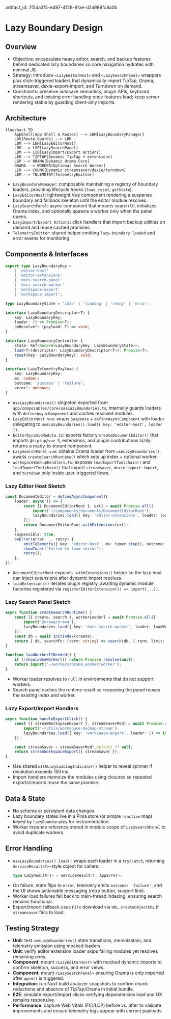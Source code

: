 artifact_id: 7f5da3f5-e497-4f28-9fae-d2a989fc8a0b

# Lazy Boundary Design

## Overview

-   Objective: encapsulate heavy editor, search, and backup features behind dedicated lazy boundaries so core navigation hydrates with minimal JS.
-   Strategy: introduce `<LazyEditorHost>` and `<LazySearchPanel>` wrappers plus click-triggered loaders that dynamically import TipTap, Orama, streamsaver, dexie-export-import, and Turndown on demand.
-   Constraints: preserve autosave semantics, plugin APIs, keyboard shortcuts, and existing error handling once features load; keep server rendering stable by guarding client-only imports.

## Architecture

```mermaid
flowchart TD
    AppShell[App Shell & Routes] --> LBM[LazyBoundaryManager]
    LBV[Route Guards] --> LBM
    LBM --> LEH[LazyEditorHost]
    LBM --> LSP[LazySearchPanel]
    LBM --> LIO[LazyImport/Export Actions]
    LEH --> TIPTAP[Dynamic TipTap + extensions]
    LSP --> ORAMA[Dynamic Orama Core]
    ORAMA --> WORKER[Optional Search Worker]
    LIO --> CHUNK[Dynamic streamsaver/dexie/turndown]
    LBM --> TELEMETRY[TelemetryEmitter]
```

-   `LazyBoundaryManager`: composable maintaining a registry of boundary loaders, providing lifecycle hooks (`load`, `reset`, `getState`).
-   `LazyEditorHost`: lightweight Vue component rendering a suspense boundary and fallback skeleton until the editor module resolves.
-   `LazySearchPanel`: async component that mounts search UI, initializes Orama index, and optionally spawns a worker only when the panel opens.
-   `LazyImport/Export Actions`: click handlers that import backup utilities on demand and reuse cached promises.
-   `TelemetryEmitter`: shared helper emitting `lazy-boundary:loaded` and error events for monitoring.

## Components & Interfaces

```ts
export type LazyBoundaryKey =
    | 'editor-host'
    | 'editor-extensions'
    | 'docs-search-panel'
    | 'docs-search-worker'
    | 'workspace-export'
    | 'workspace-import';

type LazyBoundaryState = 'idle' | 'loading' | 'ready' | 'error';

interface LazyBoundaryDescriptor<T> {
    key: LazyBoundaryKey;
    loader: () => Promise<T>;
    onResolve?: (payload: T) => void;
}

interface LazyBoundaryController {
    state: Ref<Record<LazyBoundaryKey, LazyBoundaryState>>;
    load<T>(descriptor: LazyBoundaryDescriptor<T>): Promise<T>;
    reset(key: LazyBoundaryKey): void;
}

interface LazyTelemetryPayload {
    key: LazyBoundaryKey;
    ms: number;
    outcome: 'success' | 'failure';
    error?: unknown;
}
```

-   `useLazyBoundaries()` singleton exported from `app/composables/core/useLazyBoundaries.ts`; internally guards loaders with `defineAsyncComponent` and caches resolved modules.
-   `LazyEditorHost.vue`: wraps `Suspense` + `defineAsyncComponent` with loader delegating to `useLazyBoundaries().load({ key: 'editor-host', loader })`.
-   `EditorDynamicModule.ts`: exports factory `createDocumentEditor()` that imports `@tiptap/vue-3`, extensions, and plugin contributions lazily; returns a ready-to-mount component.
-   `LazySearchPanel.vue`: obtains Orama loader from `useLazyBoundaries()`, awaits `createSearchRuntime()` which sets up index + optional worker.
-   `workspaceBackupHandlers.ts`: exposes `loadExportToolchain()` and `loadImportToolchain()` that import `streamsaver`, `dexie-export-import`, and `turndown` only inside user-triggered flows.

### Lazy Editor Host Sketch

```ts
const DocumentEditor = defineAsyncComponent({
    loader: async () => {
        const [{ DocumentEditorRoot }, ext] = await Promise.all([
            import('~/components/documents/DocumentEditorRoot'),
            lazyBoundaries.load({ key: 'editor-extensions', loader: loadExtensions }),
        ]);
        return DocumentEditorRoot.withExtensions(ext);
    },
    suspensible: true,
    onError(error, _, retry) {
        emitTelemetry({ key: 'editor-host', ms: timer.stop(), outcome: 'failure', error });
        showToast('Failed to load editor');
        retry();
    },
});
```

-   `DocumentEditorRoot` exposes `.withExtensions()` helper so the lazy host can inject extensions after dynamic import resolves.
-   `loadExtensions()` iterates plugin registry, awaiting dynamic module factories registered via `registerEditorExtension(() => import(...))`.

### Lazy Search Panel Sketch

```ts
async function createSearchRuntime() {
    const [{ create, search }, workerLoader] = await Promise.all([
        import('@orama/orama'),
        lazyBoundaries.load({ key: 'docs-search-worker', loader: loadWorkerIfNeeded }),
    ]);
    const db = await initIndex(create);
    return { db, searchFn: (term: string) => search(db, { term, limit: 10 }) };
}

function loadWorkerIfNeeded() {
    if (!shouldUseWorker()) return Promise.resolve(null);
    return import('~/workers/orama.worker?worker');
}
```

-   Worker loader resolves to `null` in environments that do not support workers.
-   Search panel caches the runtime result so reopening the panel reuses the existing index and worker.

### Lazy Export/Import Handlers

```ts
async function handleExportClick() {
    const [{ streamWorkspaceExport }, streamSaverMod] = await Promise.all([
        import('~/utils/workspace-backup-stream'),
        lazyBoundaries.load({ key: 'workspace-export', loader: () => import('streamsaver') }),
    ]);

    const streamSaver = streamSaverMod?.default ?? null;
    return streamWorkspaceExport({ streamSaver });
}
```

-   Use shared `withLazyLoadingIndicator()` helper to reveal spinner if resolution exceeds 150 ms.
-   Import handlers memoize the modules using closures so repeated exports/imports reuse the same promise.

## Data & State

-   No schema or persistent data changes.
-   Lazy boundary states live in a Pinia store (or simple `reactive` map) keyed by `LazyBoundaryKey` for instrumentation.
-   Worker instance reference stored in module scope of `LazySearchPanel` to avoid duplicate workers.

## Error Handling

-   `useLazyBoundaries().load()` wraps each loader in a `try/catch`, returning `ServiceResult<T>`-style object for callers:
    ```ts
    type LazyResult<T> = ServiceResult<T, AppError>;
    ```
-   On failure, state flips to `error`, telemetry emits `outcome: 'failure'`, and the UI shows actionable messaging (retry button, support link).
-   Worker load failures fall back to main-thread indexing, ensuring search remains functional.
-   Export/import fallback uses `File` download via `URL.createObjectURL` if `streamsaver` fails to load.

## Testing Strategy

-   **Unit**: test `useLazyBoundaries()` state transitions, memoization, and telemetry emission using mocked loaders.
-   **Unit**: verify editor extension loader skips failing modules yet resolves remaining ones.
-   **Component**: mount `<LazyEditorHost>` with mocked dynamic imports to confirm skeleton, success, and error views.
-   **Component**: mount `<LazySearchPanel>` ensuring Orama is only imported after `open()` is triggered.
-   **Integration**: run Nuxt build analyzer snapshots to confirm chunk reductions and absence of TipTap/Orama in initial bundle.
-   **E2E**: simulate export/import clicks verifying dependencies load and UX remains responsive.
-   **Performance**: capture Web Vitals (FID/LCP) before vs. after to validate improvements and ensure telemetry logs appear with correct payloads.

